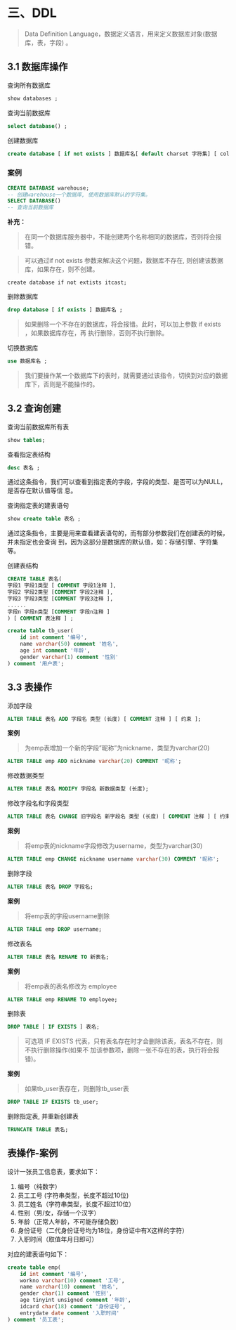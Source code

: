 # 三、DDL

> Data Definition Language，数据定义语言，用来定义数据库对象(数据库，表，字段) 。

## 3.1 数据库操作

查询所有数据库

```sql
show databases ;
```

查询当前数据库

```sql
select database() ;
```

创建数据库

```sql
create database [ if not exists ] 数据库名[ default charset 字符集] [ collate 排序规则] ;
```

### 案例

```sql
CREATE DATABASE warehouse; 
-- 创建warehouse一个数据库, 使用数据库默认的字符集。
SELECT DATABASE() 
-- 查询当前数据库

```

**补充：**

> 在同一个数据库服务器中，不能创建两个名称相同的数据库，否则将会报错。

> 可以通过if not exists 参数来解决这个问题，数据库不存在, 则创建该数据库，如果存在，则不创建。

`create database if not extists itcast; `

删除数据库

```sql
drop database [ if exists ] 数据库名 ;
```

> 如果删除一个不存在的数据库，将会报错。此时，可以加上参数 if exists ，如果数据库存在，再 
> 执行删除，否则不执行删除。

切换数据库

```sql
use 数据库名 ;
```

> 我们要操作某一个数据库下的表时，就需要通过该指令，切换到对应的数据库下，否则是不能操作的。

## 3.2 查询创建

查询当前数据库所有表

```sql
show tables;
```

查看指定表结构

```sql
desc 表名 ;
```

通过这条指令，我们可以查看到指定表的字段，字段的类型、是否可以为NULL，是否存在默认值等信 息。 

查询指定表的建表语句

```sql
show create table 表名 ;
```

通过这条指令，主要是用来查看建表语句的，而有部分参数我们在创建表的时候，并未指定也会查询 
到，因为这部分是数据库的默认值，如：存储引擎、字符集等。

创建表结构

```sql
CREATE TABLE 表名( 
字段1 字段1类型 [ COMMENT 字段1注释 ], 
字段2 字段2类型 [COMMENT 字段2注释 ], 
字段3 字段3类型 [COMMENT 字段3注释 ], 
...... 
字段n 字段n类型 [COMMENT 字段n注释 ] 
) [ COMMENT 表注释 ] ;
```



```sql
create table tb_user(
	id int comment '编号',
	name varchar(50) comment '姓名',
	age int comment '年龄',
	gender varchar(1) comment '性别'
) comment '用户表';
```

## 3.3 表操作

添加字段

```sql
ALTER TABLE 表名 ADD 字段名 类型 (长度) [ COMMENT 注释 ] [ 约束 ]; 
```

**案例**

> 为emp表增加一个新的字段”昵称”为nickname，类型为varchar(20)

```sql
ALTER TABLE emp ADD nickname varchar(20) COMMENT '昵称'; 
```

修改数据类型

```sql
ALTER TABLE 表名 MODIFY 字段名 新数据类型 (长度);
```

修改字段名和字段类型

```sql
ALTER TABLE 表名 CHANGE 旧字段名 新字段名 类型 (长度) [ COMMENT 注释 ] [ 约束 ];
```

**案例**

> 将emp表的nickname字段修改为username，类型为varchar(30)

```sql
ALTER TABLE emp CHANGE nickname username varchar(30) COMMENT '昵称';
```

删除字段

```sql
ALTER TABLE 表名 DROP 字段名;
```

**案例**

> 将emp表的字段username删除

```sql
ALTER TABLE emp DROP username;
```

修改表名

```sql
ALTER TABLE 表名 RENAME TO 新表名;
```

**案例**

> 将emp表的表名修改为 employee

```sql
ALTER TABLE emp RENAME TO employee;
```

删除表

```sql
DROP TABLE [ IF EXISTS ] 表名;
```

> 可选项 IF EXISTS 代表，只有表名存在时才会删除该表，表名不存在，则不执行删除操作(如果不 
> 加该参数项，删除一张不存在的表，执行将会报错)。 

**案例**

> 如果tb_user表存在，则删除tb_user表

```sql
DROP TABLE IF EXISTS tb_user;
```

删除指定表, 并重新创建表

```sql
TRUNCATE TABLE 表名;
```

## 表操作-案例

设计一张员工信息表，要求如下：

1. 编号（纯数字） 
2. 员工工号 (字符串类型，长度不超过10位) 
3. 员工姓名（字符串类型，长度不超过10位） 
4. 性别（男/女，存储一个汉字） 
5. 年龄（正常人年龄，不可能存储负数） 
6. 身份证号（二代身份证号均为18位，身份证中有X这样的字符） 
7. 入职时间（取值年月日即可）

对应的建表语句如下：

```sql
create table emp(
	id int comment '编号',
	workno varchar(10) comment '工号',
	name varchar(10) comment '姓名',
	gender char(1) comment '性别',
	age tinyint unsigned comment '年龄',
	idcard char(18) comment '身份证号',
	entrydate date comment '入职时间'
) comment '员工表';
```
